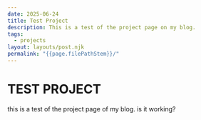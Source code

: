 ```yaml
---
date: 2025-06-24
title: Test Project
description: This is a test of the project page on my blog.
tags:
  - projects
layout: layouts/post.njk
permalink: "{{page.filePathStem}}/"
---
```

# TEST PROJECT

this is a test of the project page of my blog. is it working?